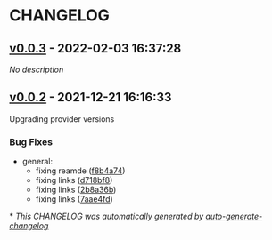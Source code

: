 # CHANGELOG

## [v0.0.3](https://github.com/tomarv2/terraform-azure-resource-group/releases/tag/v0.0.3) - 2022-02-03 16:37:28

*No description*

## [v0.0.2](https://github.com/tomarv2/terraform-azure-resource-group/releases/tag/v0.0.2) - 2021-12-21 16:16:33

Upgrading provider versions

### Bug Fixes

- general:
  - fixing reamde ([f8b4a74](https://github.com/tomarv2/terraform-azure-resource-group/commit/f8b4a74ce8edeeb2f241de6c464af538209ce380))
  - fixing links ([d718bf8](https://github.com/tomarv2/terraform-azure-resource-group/commit/d718bf8a715a6f3f136eceab3557f69dee1f57b0))
  - fixing links ([2b8a36b](https://github.com/tomarv2/terraform-azure-resource-group/commit/2b8a36bcc6295aeb99c655da8aff6304394da668))
  - fixing links ([7aae4fd](https://github.com/tomarv2/terraform-azure-resource-group/commit/7aae4fd76b5390b9a2e5cdb54ae40a98975cf5f8))

\* *This CHANGELOG was automatically generated by [auto-generate-changelog](https://github.com/BobAnkh/auto-generate-changelog)*

